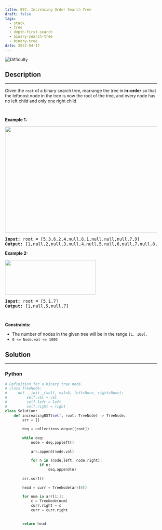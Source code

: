 ```yaml
---
title: 897. Increasing Order Search Tree
draft: false
tags: 
  - stack
  - tree
  - depth-first-search
  - binary-search-tree
  - binary-tree
date: 2022-04-17
---
```


![Difficulty](https://img.shields.io/badge/Difficulty-Easy-blue.svg)

## Description

---
<p>Given the <code>root</code> of a binary search tree, rearrange the tree in <strong>in-order</strong> so that the leftmost node in the tree is now the root of the tree, and every node has no left child and only one right child.</p>

<p>&nbsp;</p>
<p><strong class="example">Example 1:</strong></p>
<img alt="" src="https://assets.leetcode.com/uploads/2020/11/17/ex1.jpg" style="width: 600px; height: 350px;" />
<pre>
<strong>Input:</strong> root = [5,3,6,2,4,null,8,1,null,null,null,7,9]
<strong>Output:</strong> [1,null,2,null,3,null,4,null,5,null,6,null,7,null,8,null,9]
</pre>

<p><strong class="example">Example 2:</strong></p>
<img alt="" src="https://assets.leetcode.com/uploads/2020/11/17/ex2.jpg" style="width: 300px; height: 114px;" />
<pre>
<strong>Input:</strong> root = [5,1,7]
<strong>Output:</strong> [1,null,5,null,7]
</pre>

<p>&nbsp;</p>
<p><strong>Constraints:</strong></p>

<ul>
	<li>The number of nodes in the given tree will be in the range <code>[1, 100]</code>.</li>
	<li><code>0 &lt;= Node.val &lt;= 1000</code></li>
</ul>


## Solution

---
### Python
``` py title='increasing-order-search-tree'
# Definition for a binary tree node.
# class TreeNode:
#     def __init__(self, val=0, left=None, right=None):
#         self.val = val
#         self.left = left
#         self.right = right
class Solution:
    def increasingBST(self, root: TreeNode) -> TreeNode:
        arr = []
        
        deq = collections.deque([root])
        
        while deq:
            node = deq.popleft()
            
            arr.append(node.val)
            
            for n in (node.left, node.right):
                if n:
                    deq.append(n)
            
        arr.sort()
        
        head = curr = TreeNode(arr[0])
        
        for num in arr[1:]:
            c = TreeNode(num)
            curr.right = c
            curr = curr.right
        
        
        return head

```

